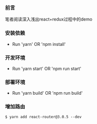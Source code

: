 ### 前言
笔者阅读深入浅出react+redux过程中的demo

### 安装依赖
* Run 'yarn' OR 'npm install'

### 开发环境
* Run 'yarn start' OR 'npm run start'

### 部署环境
* Run 'yarn build' OR 'npm run build'

### 增加路由
```html
$ yarn add react-router@3.0.5 --dev
```